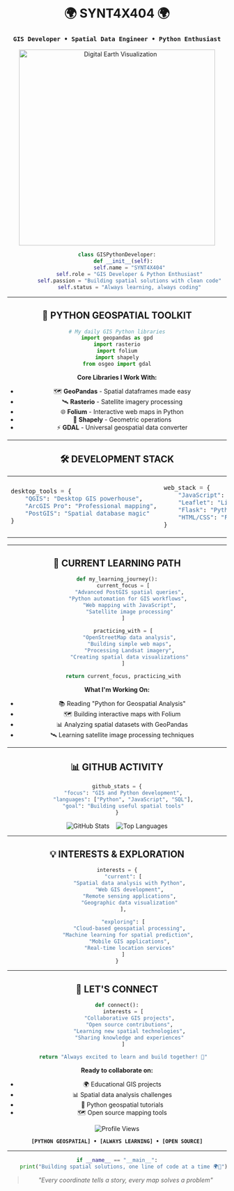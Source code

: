 <div align="center">

# 🌍 **SYNT4X404** 🌍
### `GIS Developer • Spatial Data Engineer • Python Enthusiast`

<img src="https://media.giphy.com/media/ZVik7pBtu9dNS/giphy.gif" width="450" alt="Digital Earth Visualization">

```python
class GISPythonDeveloper:
    def __init__(self):
        self.name = "SYNT4X404"
        self.role = "GIS Developer & Python Enthusiast"
        self.passion = "Building spatial solutions with clean code"
        self.status = "Always learning, always coding"
```

---

## 🐍 **PYTHON GEOSPATIAL TOOLKIT**

```python
# My daily GIS Python libraries
import geopandas as gpd
import rasterio
import folium
import shapely
from osgeo import gdal
```

**Core Libraries I Work With:**
- 🗺️ **GeoPandas** - Spatial dataframes made easy
- 🛰️ **Rasterio** - Satellite imagery processing
- 🌐 **Folium** - Interactive web maps in Python
- 📐 **Shapely** - Geometric operations
- ⚡ **GDAL** - Universal geospatial data converter

---

## 🛠️ **DEVELOPMENT STACK**

<table>
<tr>
<td width="50%">

```python
desktop_tools = {
    "QGIS": "Desktop GIS powerhouse",
    "ArcGIS Pro": "Professional mapping",
    "PostGIS": "Spatial database magic"
}
```

</td>
<td width="50%">

```python
web_stack = {
    "JavaScript": "Interactive web maps",
    "Leaflet": "Lightweight mapping library",
    "Flask": "Python web framework",
    "HTML/CSS": "Frontend essentials"
}
```

</td>
</tr>
</table>

---

## 🎯 **CURRENT LEARNING PATH**

```python
def my_learning_journey():
    current_focus = [
        "Advanced PostGIS spatial queries",
        "Python automation for GIS workflows", 
        "Web mapping with JavaScript",
        "Satellite image processing"
    ]
    
    practicing_with = [
        "OpenStreetMap data analysis",
        "Building simple web maps",
        "Processing Landsat imagery",
        "Creating spatial data visualizations"
    ]
    
    return current_focus, practicing_with
```

**What I'm Working On:**
- 📚 Reading "Python for Geospatial Analysis"
- 🗺️ Building interactive maps with Folium
- 📊 Analyzing spatial datasets with GeoPandas
- 🛰️ Learning satellite image processing techniques

---

## 📊 **GITHUB ACTIVITY**

<div align="center">

```python
github_stats = {
    "focus": "GIS and Python development",
    "languages": ["Python", "JavaScript", "SQL"],
    "goal": "Building useful spatial tools"
}
```

![GitHub Stats](https://github-readme-stats.vercel.app/api?username=js-surya&show_icons=true&theme=github_dark&hide_border=true&bg_color=0d1117&title_color=58a6ff&text_color=c9d1d9&icon_color=f85149)
&nbsp;&nbsp;
![Top Languages](https://github-readme-stats.vercel.app/api/top-langs/?username=js-surya&layout=compact&theme=github_dark&hide_border=true&bg_color=0d1117&title_color=58a6ff&text_color=c9d1d9)

</div>

---

## 💡 **INTERESTS & EXPLORATION**

```python
interests = {
    "current": [
        "Spatial data analysis with Python",
        "Web GIS development",
        "Remote sensing applications",
        "Geographic data visualization"
    ],
    
    "exploring": [
        "Cloud-based geospatial processing",
        "Machine learning for spatial prediction", 
        "Mobile GIS applications",
        "Real-time location services"
    ]
}
```

---

## 🤝 **LET'S CONNECT**

```python
def connect():
    interests = [
        "Collaborative GIS projects",
        "Open source contributions",
        "Learning new spatial technologies",
        "Sharing knowledge and experiences"
    ]
    
    return "Always excited to learn and build together! 🚀"
```

<div align="center">

**Ready to collaborate on:**
- 🌍 Educational GIS projects
- 📊 Spatial data analysis challenges  
- 🐍 Python geospatial tutorials
- 🗺️ Open source mapping tools

![Profile Views](https://komarev.com/ghpvc/?username=js-surya&color=green&style=for-the-badge&label=PROFILE+VIEWS&labelColor=gray)

**`[PYTHON GEOSPATIAL] • [ALWAYS LEARNING] • [OPEN SOURCE]`**

</div>

---

```python
if __name__ == "__main__":
    print("Building spatial solutions, one line of code at a time 🌍🐍")
```

> *"Every coordinate tells a story, every map solves a problem"*

</div>
